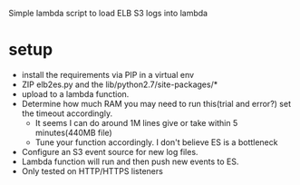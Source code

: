 Simple lambda script to load ELB S3 logs into lambda

# setup  
* install the requirements via PIP in a virtual env
* ZIP elb2es.py and the lib/python2.7/site-packages/*
* upload to a lambda function.
* Determine how much RAM you may need to run this(trial and error?) set the timeout accordingly.
    * It seems I can do around 1M lines give or take within 5 minutes(440MB file)
    * Tune your function accordingly. I don't believe ES is a bottleneck
* Configure an S3 event source for new log files.
* Lambda function will run and then push new events to ES.
* Only tested on HTTP/HTTPS listeners
